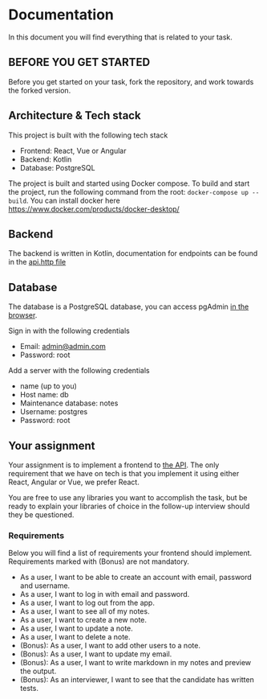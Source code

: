 # Documentation

In this document you will find everything that is related to your task.

## BEFORE YOU GET STARTED

Before you get started on your task, fork the repository, and work towards the forked version.

## Architecture & Tech stack

This project is built with the following tech stack

- Frontend: React, Vue or Angular
- Backend: Kotlin
- Database: PostgreSQL

The project is built and started using Docker compose.
To build and start the project, run the following command from the root: `docker-compose up --build`.
You can install docker here https://www.docker.com/products/docker-desktop/

## Backend

The backend is written in Kotlin, documentation for endpoints can be found in the [api.http file](./api.http)

## Database

The database is a PostgreSQL database, you can access pgAdmin [in the browser](http://localhost:8888).

Sign in with the following credentials
- Email: admin@admin.com
- Password: root

Add a server with the following credentials
- name (up to you)
- Host name: db
- Maintenance database: notes
- Username: postgres
- Password: root

## Your assignment

Your assignment is to implement a frontend to [the API](./api.http).
The only requirement that we have on tech is that you implement it using either React, Angular or Vue, we prefer React.

You are free to use any libraries you want to accomplish the task, but be ready to
explain your libraries of choice in the follow-up interview should they be questioned.

### Requirements

Below you will find a list of requirements your frontend should implement.
Requirements marked with (Bonus) are not mandatory.

- As a user, I want to be able to create an account with email, password and username.
- As a user, I want to log in with email and password.
- As a user, I want to log out from the app.
- As a user, I want to see all of my notes.
- As a user, I want to create a new note.
- As a user, I want to update a note.
- As a user, I want to delete a note.
- (Bonus): As a user, I want to add other users to a note.
- (Bonus): As a user, I want to update my email.
- (Bonus): As a user, I want to write markdown in my notes and preview the output.
- (Bonus): As an interviewer, I want to see that the candidate has written tests.